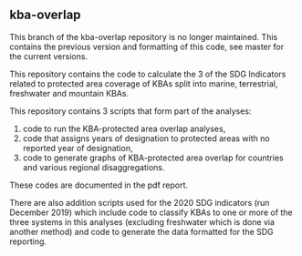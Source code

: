 ## kba-overlap

This branch of the kba-overlap repository is no longer maintained. This contains the previous version and formatting of this code, see master for the current versions. 

This repository contains the code to calculate the 3 of the SDG Indicators related to protected area coverage of KBAs split into marine, terrestrial, freshwater and mountain KBAs. 

This repository contains 3 scripts that form part of the analyses: 
1.  code to run the KBA-protected area overlap analyses,
1.  code that assigns years of designation to protected areas with no reported year of designation,
1.  code to generate graphs of KBA-protected area overlap for countries and various regional disaggregations. 

These codes are documented in the pdf report. 

There are also addition scripts used for the 2020 SDG indicators (run December 2019) which include code to classify KBAs to one or more of the three systems in this analyses (excluding freshwater which is done via another method) and code to generate the data formatted for the SDG reporting.
